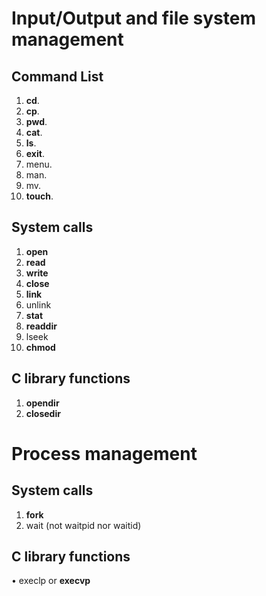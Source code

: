 # Input/Output and file system management
## Command List
1. **cd**.
2. **cp**.
3. **pwd**.
4. **cat**.
5. **ls**.
6. **exit**.
7. menu.
8. man.
9. mv.
10. **touch**.

## System calls
1. **open**
2. **read**
3. **write**
4. **close**
5. **link**
6. unlink
7. **stat**
8. **readdir**
9. lseek
10. **chmod**

## C library functions
1. **opendir**
2. **closedir**

# Process management
## System calls
1. **fork**
2. wait (not waitpid nor waitid)

## C library functions
• execlp or **execvp**
